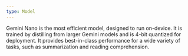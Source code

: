 ```yaml
---
type: Model
---
```


Gemini Nano is the most efficient model, designed to run on-device. It is trained by distilling from larger Gemini models and is 4-bit quantized for deployment. It provides best-in-class performance for a wide variety of tasks, such as summarization and reading comprehension.
